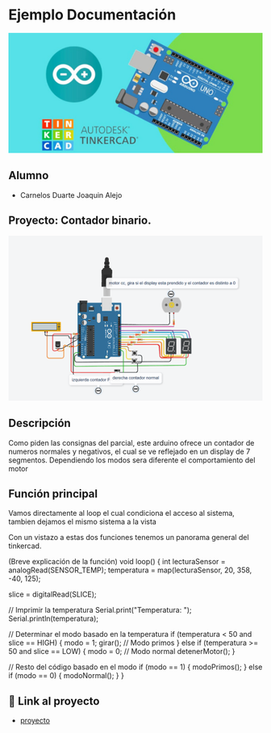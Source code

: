 # Ejemplo Documentación 
![Tinkercad](./img/ArduinoTinkercad.jpg)


## Alumno
- Carnelos Duarte Joaquin Alejo


## Proyecto: Contador binario.
![Tinkercad](./img/arduino-parcial-parte-2.png)


## Descripción
Como piden las consignas del parcial, este arduino ofrece un contador de numeros normales y negativos, el cual se ve reflejado en un display de 7 segmentos.
Dependiendo los modos sera diferente el comportamiento del motor

## Función principal
  Vamos directamente al loop el cual condiciona el acceso al sistema, tambien dejamos el mismo sistema a la vista

  Con un vistazo a estas dos funciones tenemos un panorama general del tinkercad.

(Breve explicación de la función)
  void loop() {
  int lecturaSensor = analogRead(SENSOR_TEMP);
  temperatura = map(lecturaSensor, 20, 358, -40, 125);
  
  slice = digitalRead(SLICE);

  // Imprimir la temperatura
  Serial.print("Temperatura: ");
  Serial.println(temperatura);

  // Determinar el modo basado en la temperatura
  if (temperatura < 50 and slice == HIGH) {
    modo = 1;
    girar(); // Modo primos
  } else if (temperatura >= 50 and slice == LOW) {
    modo = 0;  // Modo normal
    detenerMotor();
  }

  // Resto del código basado en el modo
  if (modo == 1) {
    modoPrimos();
  } else if (modo == 0) {
    modoNormal();
  }
}

## :robot: Link al proyecto
- [proyecto](https://www.tinkercad.com/things/4OrhnDuV6G9?sharecode=cDRavcDf2Z3wmeqXyDsb9cM52B5JimiaCkc3ojObQlo)







